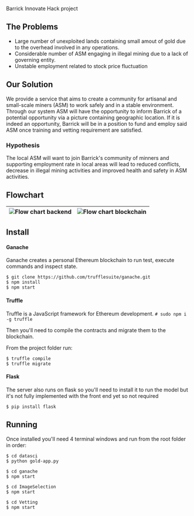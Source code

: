 Barrick Innovate Hack project

## The Problems
  * Large number of unexploited lands containing small amout of gold due to the overhead involved in any operations.
  * Considerable number of ASM engaging in illegal mining due to a lack of governing entity.
  * Unstable employment related to stock price fluctuation

## Our Solution
We provide a service that aims to create a community for artisanal and small-scale miners (ASM) to work safely and in a stable environment. Through our system ASM will have the opportunity to inform Barrick of a potential opportunity via a picture containing geographic location. If it is indeed an opportunity, Barrick will be in a position to fund and employ said ASM once training and vetting requirement are satisfied.

### Hypothesis
The local ASM will want to join Barrick's community of minners and supporting employment rate in local areas will lead to reduced conflicts, decrease in illegal mining activities and improved health and safety in ASM activities.

## Flowchart
| ![Flow chart backend](https://i.imgur.com/TvociW5.jpg?1) | ![Flow chart blockchain](https://i.imgur.com/fYL88HS.jpg?1) |
| -------------------------------------------------------- | ----------------------------------------------------------- |

## Install

#### Ganache
Ganache creates a personal Ethereum blockchain to run test, execute commands and inspect state.
```
$ git clone https://github.com/trufflesuite/ganache.git
$ npm install
$ npm start
```

#### Truffle
Truffle is a JavaScript framework for Ethereum development.
`# sudo npm i -g truffle`

Then you'll need to compile the contracts and migrate them to the blockchain.

From the project folder run:
```
$ truffle compile
$ truffle migrate
```

#### Flask

The server also runs on flask so you'll need to install it to run the model but it's not fully implemented with the front end yet so not required

`$ pip install flask`

## Running

Once installed you'll need 4 terminal windows and run from the root folder in order:
```
$ cd datasci
$ python gold-app.py
```
```
$ cd ganache
$ npm start
```
```
$ cd ImageSelection
$ npm start
```
```
$ cd Vetting
$ npm start
```
